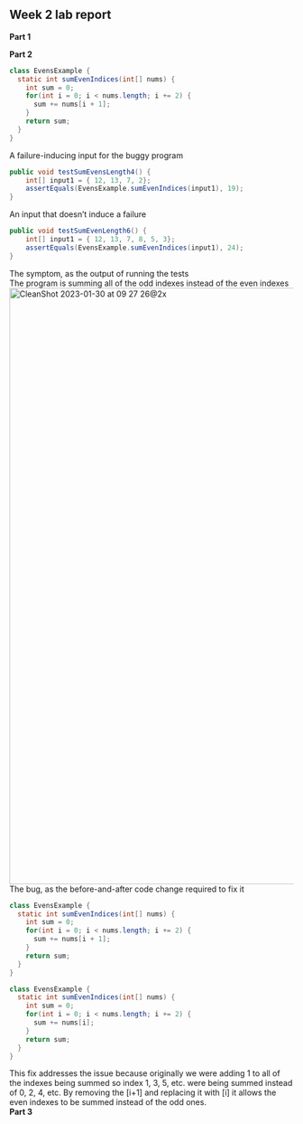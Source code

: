 ## Week 2 lab report
**Part 1**

**Part 2** <br>
```java
class EvensExample {
  static int sumEvenIndices(int[] nums) {
    int sum = 0;
    for(int i = 0; i < nums.length; i += 2) {
      sum += nums[i + 1];
    }
    return sum;
  }
}
```
A failure-inducing input for the buggy program
```java
public void testSumEvensLength4() {
    int[] input1 = { 12, 13, 7, 2};
    assertEquals(EvensExample.sumEvenIndices(input1), 19);
}
```
An input that doesn’t induce a failure
```java
public void testSumEvenLength6() {
    int[] input1 = { 12, 13, 7, 8, 5, 3};
    assertEquals(EvensExample.sumEvenIndices(input1), 24);
}
```
The symptom, as the output of running the tests<br>
The program is summing all of the odd indexes instead of the even indexes
<img width="1055" alt="CleanShot 2023-01-30 at 09 27 26@2x" src="https://user-images.githubusercontent.com/36582468/215549978-16ed6143-8513-4b2a-aa43-cb63091c72cc.png">
The bug, as the before-and-after code change required to fix it
```java
class EvensExample {
  static int sumEvenIndices(int[] nums) {
    int sum = 0;
    for(int i = 0; i < nums.length; i += 2) {
      sum += nums[i + 1];
    }
    return sum;
  }
}
```
```java
class EvensExample {
  static int sumEvenIndices(int[] nums) {
    int sum = 0;
    for(int i = 0; i < nums.length; i += 2) {
      sum += nums[i];
    }
    return sum;
  }
}
```
This fix addresses the issue because originally we were adding 1 to all of the indexes being summed so index 1, 3, 5, etc. were being summed instead of 0, 2, 4, etc. By removing the [i+1] and replacing it with [i] it allows the even indexes to be summed instead of the odd ones. <br>
**Part 3**

